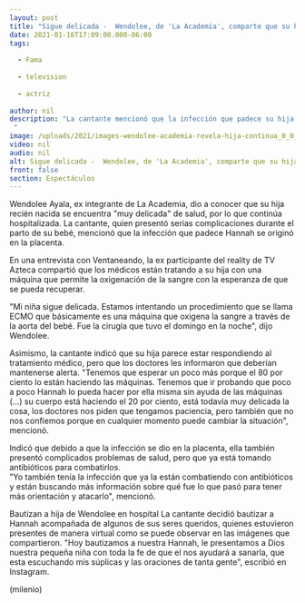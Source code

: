 ```yaml
---
layout: post
title: "Sigue delicada -  Wendolee, de 'La Academia', comparte que su hija continúa hospitalizada"
date: 2021-01-16T17:09:00.000-06:00
tags:
  
  - Fama
  
  - television
  
  - actriz
  
author: nil
description: "La cantante mencionó que la infección que padece su hija Hannah se originó en la placenta.  "
image: /uploads/2021/images-wendolee-academia-revela-hija-continua_0_0_1200_747.jpg
video: nil
audio: nil
alt: Sigue delicada -  Wendolee, de 'La Academia', comparte que su hija continúa hospitalizada
front: false
section: Espectáculos
---
```


Wendolee Ayala, ex integrante de La Academia, dio a conocer que su hija recién nacida se encuentra "muy delicada" de salud, por lo que continúa hospitalizada. La cantante, quien presentó serias complicaciones durante el parto de su  bebé, mencionó que la infección que padece Hannah se originó en la placenta. 

En una entrevista con Ventaneando, la ex participante del reality de TV  Azteca compartió que los médicos están tratando a su hija con una máquina que permite la oxigenación de la sangre con la esperanza de que se pueda recuperar. 

"Mi niña sigue delicada. Estamos intentando un procedimiento que se llama ECMO que básicamente es una máquina que oxigena la sangre a través de la aorta del bebé. Fue la cirugía que tuvo el domingo en la noche", dijo Wendolee. 

Asimismo, la cantante indicó que su hija parece estar respondiendo al tratamiento médico, pero que los doctores les informaron que deberían mantenerse alerta.  "Tenemos que esperar un poco más porque el 80 por ciento lo están haciendo las máquinas. Tenemos que ir probando que poco a poco Hannah lo pueda hacer por ella misma sin ayuda de las máquinas (...) su cuerpo está haciendo el 20 por ciento, está todavía muy delicada la cosa, los doctores nos piden que tengamos paciencia, pero también que no nos confiemos porque en cualquier momento puede cambiar la situación", mencionó. 

Indicó que debido a que la infección se dio en la placenta, ella también presentó complicados problemas de salud, pero que ya está tomando antibióticos para combatirlos.  
"Yo también tenía la infección que ya la están combatiendo con antibióticos y están buscando más información sobre qué fue lo que pasó para tener más orientación y atacarlo", mencionó.

Bautizan a hija de Wendolee en hospital La cantante decidió bautizar a Hannah acompañada de algunos de sus seres queridos, quienes estuvieron presentes de manera virtual como se puede observar en las imágenes que compartieron.  "Hoy bautizamos a nuestra Hannah, le presentamos a Dios nuestra pequeña niña con toda la fe de que el nos ayudará a sanarla, que esta escuchando mis súplicas y las oraciones de tanta gente", escribió en Instagram.  

(milenio)